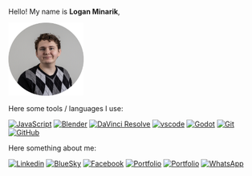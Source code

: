 Hello! My name is **Logan Minarik**, 


<img src="pic.png" alt="Logan Minarik" width="150"/>

Here some tools / languages I use:


[![JavaScript](https://img.shields.io/badge/JavaScript-yellow?logo=Javascript&logoColor=white)](https://js.org/index.html)
[![Blender](https://img.shields.io/badge/Blender-orange?logo=Blender&logoColor=white)](https://www.blender.org/)
[![DaVinci Resolve](https://img.shields.io/badge/DaVinci_Resolve-grey?logo=DaVinci+Resolve&logoColor=white)](https://www.blackmagicdesign.com/products/davinciresolve/studio)
[![vscode](https://img.shields.io/badge/vscode-blue?logo=visualstudiocode&logoColor=white)](https://code.visualstudio.com/)
[![Godot](https://img.shields.io/badge/Godot-478CBF?logo=godotengine&logoColor=white)](https://godotengine.org/)
[![Git](https://img.shields.io/badge/git-orange?logo=git&logoColor=white)](https://git-scm.)
[![GitHub](https://img.shields.io/badge/GitHub-181717?logo=github&logoColor=white)](https://github.com/LoganMinarik)



Here something about me:


[![Linkedin](https://img.shields.io/badge/LinkedIn-0077B5?&logo=linkedin&logoColor=white)](https://www.linkedin.com/in/LoganMinarik/)
[![BlueSky](https://img.shields.io/badge/Bluesky-1DA1F2?logo=Bluesky&logoColor=white)](https://bsky.app/profile/loganminarik.github.io)
[![Facebook](https://img.shields.io/badge/Facebook-1877F2?logo=Facebook&logoColor=white)](https://www.facebook.com/LoganMinarik)
[![Portfolio](https://img.shields.io/badge/-Portfolio-blue)](https://loganminarik.github.io/PersonalPage/)
[![Portfolio](https://img.shields.io/badge/-Games-blue)](https://loganminarik.github.io/PartyPak/)
[![WhatsApp](https://img.shields.io/badge/WhatsApp-25D366?logo=WhatsApp&logoColor=white)](https://wa.me/12604427899/)



